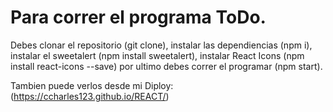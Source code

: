 # Para correr el programa ToDo.

Debes clonar el repositorio (git clone), instalar las dependiencias (npm i), instalar el sweetalert (npm install sweetalert), instalar React Icons (npm install react-icons --save) por ultimo debes correr el programar (npm start).

Tambien puede verlos desde mi Diploy:
(https://ccharles123.github.io/REACT/)

